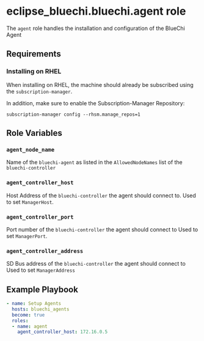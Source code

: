 # eclipse_bluechi.bluechi.agent role

The `agent` role handles the installation and configuration of the BlueChi Agent

## Requirements

### Installing on RHEL

When installing on RHEL, the machine should already be subscribed using the `subscription-manager`.

In addition, make sure to enable the Subscription-Manager Repository:
```
subscription-manager config --rhsm.manage_repos=1
```

## Role Variables

### `agent_node_name`

Name of the `bluechi-agent` as listed in the `AllowedNodeNames` list of the `bluechi-controller`

### `agent_controller_host`

Host Address of the `bluechi-controller` the agent should connect to.
Used to set `ManagerHost`.

### `agent_controller_port`

Port number of the `bluechi-controller` the agent should connect to
Used to set `ManagerPort`.

### `agent_controller_address`

SD Bus address of the `bluechi-controller` the agent should connect to
Used to set `ManagerAddress`

## Example Playbook

```yaml
- name: Setup Agents
  hosts: bluechi_agents
  become: true
  roles:
  - name: agent
    agent_controller_host: 172.16.0.5
```
